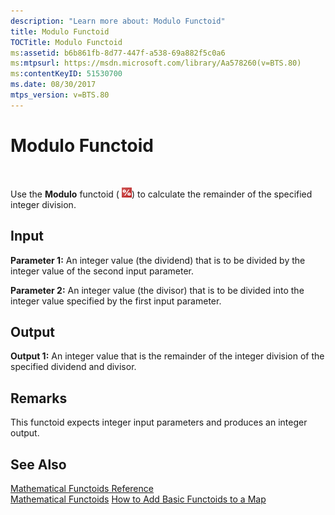 ```yaml
---
description: "Learn more about: Modulo Functoid"
title: Modulo Functoid
TOCTitle: Modulo Functoid
ms:assetid: b6b861fb-8d77-447f-a538-69a882f5c0a6
ms:mtpsurl: https://msdn.microsoft.com/library/Aa578260(v=BTS.80)
ms:contentKeyID: 51530700
ms.date: 08/30/2017
mtps_version: v=BTS.80
---
```


# Modulo Functoid

 

Use the **Modulo** functoid ( ![Icon that represents the Modolo functoid.](images/Aa578260.03bb8442-536b-466d-b7ee-dac5a21f28f5(BTS.80).jpeg)) to calculate the remainder of the specified integer division.

## Input

**Parameter 1:** An integer value (the dividend) that is to be divided by the integer value of the second input parameter.

**Parameter 2:** An integer value (the divisor) that is to be divided into the integer value specified by the first input parameter.

## Output

**Output 1:** An integer value that is the remainder of the integer division of the specified dividend and divisor.

## Remarks

This functoid expects integer input parameters and produces an integer output.

## See Also

[Mathematical Functoids Reference](mathematical-functoids-reference.md)  
[Mathematical Functoids](https://msdn.microsoft.com/library/aa559213\(v=bts.80\))  
[How to Add Basic Functoids to a Map](https://msdn.microsoft.com/library/aa560635\(v=bts.80\))

